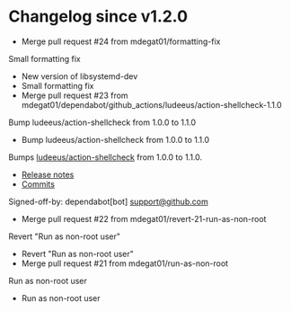 # Changelog since v1.2.0
- Merge pull request #24 from mdegat01/formatting-fix

Small formatting fix 
- New version of libsystemd-dev 
- Small formatting fix 
- Merge pull request #23 from mdegat01/dependabot/github_actions/ludeeus/action-shellcheck-1.1.0

Bump ludeeus/action-shellcheck from 1.0.0 to 1.1.0 
- Bump ludeeus/action-shellcheck from 1.0.0 to 1.1.0

Bumps [ludeeus/action-shellcheck](https://github.com/ludeeus/action-shellcheck) from 1.0.0 to 1.1.0.
- [Release notes](https://github.com/ludeeus/action-shellcheck/releases)
- [Commits](https://github.com/ludeeus/action-shellcheck/compare/1.0.0...94e0aab03ca135d11a35e5bfc14e6746dc56e7e9)

Signed-off-by: dependabot[bot] <support@github.com> 
- Merge pull request #22 from mdegat01/revert-21-run-as-non-root

Revert "Run as non-root user" 
- Revert "Run as non-root user" 
- Merge pull request #21 from mdegat01/run-as-non-root

Run as non-root user 
- Run as non-root user 
